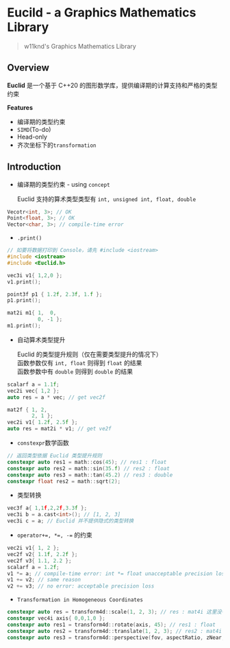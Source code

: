 # Eucild - a Graphics Mathematics Library
> w11knd's Graphics Mathematics Library

## Overview
**Euclid** 是一个基于 C++20 的图形数学库，提供编译期的计算支持和严格的类型约束

**Features**
- 编译期的类型约束
- ```SIMD```(To-do)
- Head-only
- 齐次坐标下的```transformation```

## Introduction
- 编译期的类型约束 - using ```concept```
    
    Euclid 支持的算术类型类型有 ```int, unsigned int, float, double```
```c++
Vecotr<int, 3>; // OK
Point<float, 3>; // OK
Vector<char, 3>; // compile-time error
```
- ```.print()```
```c++
// 如要将数据打印到 Console，请先 #include <iostream>
#include <iostream>
#include <Euclid.h>

vec3i v1{ 1,2,0 };
v1.print();

point3f p1 { 1.2f, 2.3f, 1.f };
p1.print();

mat2i m1{ 1,  0,
          0, -1 };
m1.print();
```


- 自动算术类型提升
    
    Euclid 的类型提升规则（仅在需要类型提升的情况下）\
    函数参数仅有 ```int, float``` 则得到 ```float``` 的结果 \
    函数参数中有 ```double``` 则得到 ```double``` 的结果

```c++
scalarf a = 1.1f;
vec2i vec{ 1,2 };
auto res = a * vec; // get vec2f

mat2f { 1, 2,
        2, 1 };
vec2i v1{ 1.2f, 2.5f };
auto res = mat2i * v1; // get ve2f
```

- ```constexpr```数学函数
```c++
// 返回类型依据 Euclid 类型提升规则
constexpr auto res1 = math::cos(45); // res1 : float
constexpr auto res2 = math::sin(35.f) // res2 : float
constexpr auto res3 = math::tan(45.2) // res3 : double
constexpr float res2 = math::sqrt(2);
```

- 类型转换
```c++
vec3f a{ 1,1f,2,2f,3.3f };
vec3i b = a.cast<int>(); // [1, 2, 3]
vec3i c = a; // Euclid 并不提供隐式的类型转换
```

- ```operator+=, *=, -=``` 的约束
```c++
vec2i v1{ 1, 2 };
vec2f v2{ 1.1f, 2.2f };
vec2f v3{ 1.1, 2.2 };
scalarf a = 1.2f;
v1 *= a; // compile-time error: int *= float unacceptable precision loss
v1 += v2; // same reason
v2 += v3; // no error: acceptable precision loss
```

- ```Transformation in Homogeneous Coordinates```
```c++
constexpr auto res = transform4d::scale(1, 2, 3); // res : mat4i 这里没有必要提升类型
constexpr vec4i axis{ 0,0,1,0 };
constexpr auto res1 = transform4d::rotate(axis, 45); // res1 : float
constexpr auto res2 = transform4d::translate(1, 2, 3); // res2 : mat4i same reason with res
constexpr auto res3 = transform4d::perspective(fov, aspectRatio, zNear, zFar); // 返回类型依据 Euclid 类型提升原则
```
